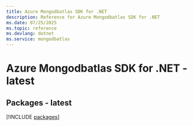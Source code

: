 ```yaml
---
title: Azure Mongodbatlas SDK for .NET
description: Reference for Azure Mongodbatlas SDK for .NET
ms.date: 07/25/2025
ms.topic: reference
ms.devlang: dotnet
ms.service: mongodbatlas
---
```

# Azure Mongodbatlas SDK for .NET - latest
## Packages - latest
[!INCLUDE [packages](mongodbatlas-index.md)]
